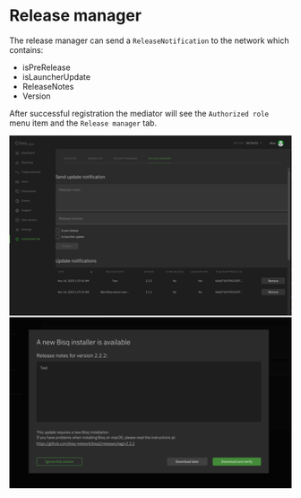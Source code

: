 # Release manager

The release manager can send a `ReleaseNotification` to the network which contains:

- isPreRelease
- isLauncherUpdate
- ReleaseNotes
- Version

After successful registration the mediator will see the `Authorized role` menu item and the `Release manager` tab.

<img src="img/release.png" width="1200"/>
<img src="img/release_popup.png" width="1200"/>